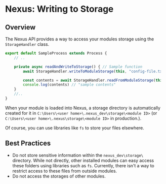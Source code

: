 # Nexus: Writing to Storage

## Overview
The Nexus API provides a way to access your modules storage using the `StorageHandler` class.

```typescript
export default SampleProcess extends Process {
    // ..

    private async readAndWriteToStorage() { // Sample function
        await StorageHandler.writeToModuleStorage(this, "config-file.txt", "sample contents");

        const contents = await StorageHandler.readFromModuleStorage(this, "config-file.txt");
        console.log(contents) // "sample contents"
    }
    //..
}
```

When your module is loaded into Nexus, a storage directory is automatically created for it in `C:\Users\<user home>\.nexus_dev\storage\<module ID>` (or `C:\Users\<user home>\.nexus\storage\<module ID>` in production.). 

Of course, you can use libraries like `fs` to store your files elsewhere.


## Best Practices
- Do not store sensitive information within the `nexus_dev\storage\` directory. While not directly, other installed modules can easy access these folders using libraries such as `fs`. Currently, there isn't a way to restrict access to these files from outside modules.
- Do not access the storages of other modules.
